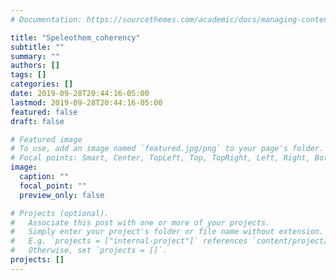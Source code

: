 ```yaml
---
# Documentation: https://sourcethemes.com/academic/docs/managing-content/

title: "Speleothem_coherency"
subtitle: ""
summary: ""
authors: []
tags: []
categories: []
date: 2019-09-28T20:44:16-05:00
lastmod: 2019-09-28T20:44:16-05:00
featured: false
draft: false

# Featured image
# To use, add an image named `featured.jpg/png` to your page's folder.
# Focal points: Smart, Center, TopLeft, Top, TopRight, Left, Right, BottomLeft, Bottom, BottomRight.
image:
  caption: ""
  focal_point: ""
  preview_only: false

# Projects (optional).
#   Associate this post with one or more of your projects.
#   Simply enter your project's folder or file name without extension.
#   E.g. `projects = ["internal-project"]` references `content/project/deep-learning/index.md`.
#   Otherwise, set `projects = []`.
projects: []
---
```

